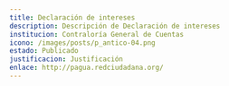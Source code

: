 ```yaml
---
title: Declaración de intereses
description: Descripción de Declaración de intereses
institucion: Contraloría General de Cuentas
icono: /images/posts/p_antico-04.png
estado: Publicado
justificacion: Justificación
enlace: http://pagua.redciudadana.org/
---
```

